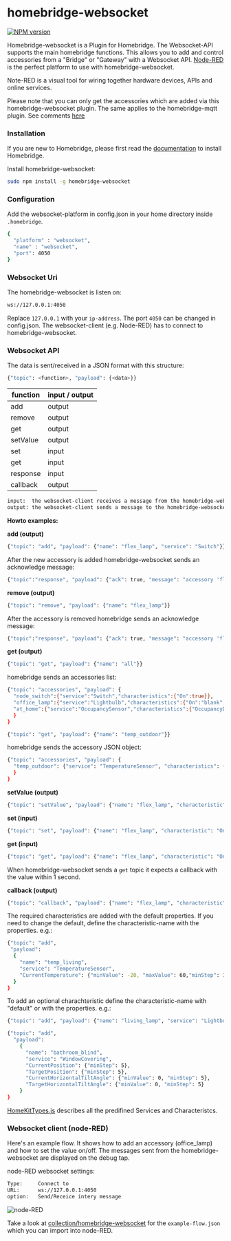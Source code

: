 # homebridge-websocket

[![NPM version][npm-image]][npm-url]

[npm-image]: http://img.shields.io/npm/v/homebridge-websocket.svg
[npm-url]: https://npmjs.org/package/homebridge-websocket

Homebridge-websocket is a Plugin for Homebridge. The Websocket-API supports the main homebridge functions. This allows you to add and control accessories from a "Bridge" or "Gateway" with a Websocket API. [Node-RED](http://nodered.org/) is the perfect platform to use with homebridge-websocket.

Note-RED is a visual tool for wiring together hardware devices, APIs and online services.

Please note that you can only get the accessories which are added via this homebridge-websocket plugin.
The same applies to the homebridge-mqtt plugin. See comments [here](https://github.com/cflurin/homebridge-mqtt/issues/8)

### Installation

If you are new to Homebridge, please first read the [documentation](https://github.com/nfarina/homebridge) to install Homebridge.

Install homebridge-websocket:
```sh
sudo npm install -g homebridge-websocket
```

### Configuration
Add the websocket-platform in config.json in your home directory inside `.homebridge`.

```sh
{
  "platform" : "websocket",
  "name" : "websocket",
  "port": 4050
}
```

### Websocket Uri

The homebridge-websocket is listen on:

```sh
ws://127.0.0.1:4050
```

Replace `127.0.0.1` with your `ip-address`. The port `4050` can be changed in config.json.
The websocket-client (e.g. Node-RED) has to connect to homebridge-websocket.

### Websocket API

The data is sent/received in a JSON format with this structure:

```sh
{"topic": <function>, "payload": {<data>}}
```

function | input / output
-------- | ---------
add | output
remove | output
get | output
setValue | output
set | input
get | input
response | input
callback | output


```sh
input:  the websocket-client receives a message from the homebridge-websocket.
output: the websocket-client sends a message to the homebridge-websocket.
```

**Howto examples:**

**add (output)**

```sh
{"topic": "add", "payload": {"name": "flex_lamp", "service": "Switch"}}
```

After the new accessory is added homebridge-websocket sends an acknowledge message:

```sh
{"topic":"response", "payload": {"ack": true, "message": "accessory 'flex_lamp' is added."}}
```

**remove (output)**

```sh
{"topic": "remove", "payload": {"name": "flex_lamp"}}
```

After the accessory is removed homebridge sends an acknowledge message:

```sh
{"topic":"response", "payload": {"ack": true, "message": "accessory 'flex_lamp' is removed."}}
```

**get (output)**

```sh
{"topic": "get", "payload": {"name": "all"}}
```

homebridge sends an accessories list:

```sh
{"topic": "accessories", "payload": {
  "node_switch":{"service":"Switch","characteristics":{"On":true}},
  "office_lamp":{"service":"Lightbulb","characteristics":{"On":"blank","Brightness":65}},
  "at_home":{"service":"OccupancySensor","characteristics":{"OccupancyDetected":1}}
  }
}
```

```sh
{"topic": "get", "payload": {"name": "temp_outdoor"}}
```

homebridge sends the accessory JSON object:

```sh
{"topic": "accessories", "payload": {
  "temp_outdoor": {"service": "TemperatureSensor", "characteristics": {"CurrentTemperature": "13.4"}}
  }
}
```

**setValue (output)**

```sh
{"topic": "setValue", "payload": {"name": "flex_lamp", "characteristic": "On", "value": true}}
```

**set (input)**

```sh
{"topic": "set", "payload": {"name": "flex_lamp", "characteristic": "On", "value": true}}
```

**get (input)**

```sh
{"topic": "get", "payload": {"name": "flex_lamp", "characteristic": "On"}}
```

When homebridge-websocket sends a `get` topic it expects a callback with the value within 1 second.

**callback (output)**

```sh
{"topic": "callback", "payload": {"name": "flex_lamp", "characteristic": "On", "value": true}}
```

The required characteristics are added with the default properties. If you need to change the default, define the characteristic-name with the properties. e.g.:

```sh
{"topic": "add",
 "payload":
  {
    "name": "temp_living",
    "service": "TemperatureSensor",
    "CurrentTemperature": {"minValue": -20, "maxValue": 60,"minStep": 1}
  }
}
```

To add an optional charachteristic define the characteristic-name with "default" or with the properties. e.g.:

```sh
{"topic": "add", "payload": {"name": "living_lamp", "service": "Lightbulb", "Brightness": "default"}}
```

```sh
{"topic": "add",
  "payload":
    {
      "name": "bathroom_blind",
      "service": "WindowCovering",
      "CurrentPosition": {"minStep": 5},
      "TargetPosition": {"minStep": 5},
      "CurrentHorizontalTiltAngle": {"minValue": 0, "minStep": 5},
      "TargetHorizontalTiltAngle": {"minValue": 0, "minStep": 5}
    }
}
```

[HomeKitTypes.js](https://github.com/KhaosT/HAP-NodeJS/blob/master/lib/gen/HomeKitTypes.js) describes all the predifined Services and Characteristcs.

### Websocket client (node-RED)

Here's an example flow. It shows how to add an accessory (office_lamp) and how to set the value on/off.
The messages sent from the homebridge-websocket are displayed on the debug tap.

node-RED websocket settings:

```sh
Type:     Connect to
URL:      ws://127.0.0.1:4050
option:   Send/Receice intery message
```

![node-RED](https://cloud.githubusercontent.com/assets/5056710/14761441/fee01054-0961-11e6-81e0-73f59603089c.jpeg)

Take a look at [collection/homebridge-websocket](https://github.com/cflurin/collection/tree/master/homebridge-websocket)
for the `example-flow.json` which you can import into node-RED.
